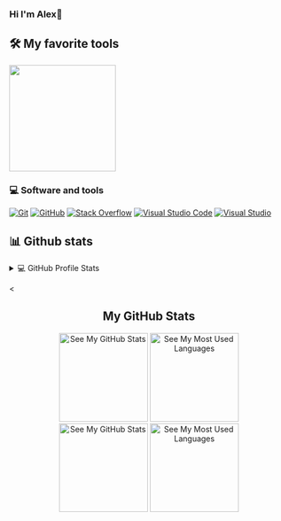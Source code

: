 ### Hi I'm Alex👋


## 🛠️ My favorite tools


<a href="https://github.com/OlegSitko">
<img src="https://camo.githubusercontent.com/c49d0d92c06533125240cb890a417ace943207e222eee53949fb1033dbb7e00e/68747470733a2f2f6769746875622d726561646d652d73746174732e76657263656c2e6170702f6170692f746f702d6c616e67732f3f757365726e616d653d616e647265753634333838266c616e67735f636f756e743d38266c61796f75743d636f6d70616374267468656d653d726561637426686964655f626f726465723d747275652662675f636f6c6f723d314632323245267469746c655f636f6c6f723d4638354437462669636f6e5f636f6c6f723d46384438363626686964653d4a7570797465722532304e6f7465626f6f6b" height="192px" style="max-width: 100%;"></a>
</p>

### 💻 Software and tools
<p>
    <a href="https://git-scm.com/"><img alt="Git" src="https://img.shields.io/badge/Git-F05033.svg?style=flat-square&logo=git&logoColor=white"></a>
    <a href="https://github.com/"><img alt="GitHub" src="https://img.shields.io/badge/GitHub-000001.svg?style=flat-square&logo=github&logoColor=white"></a>
    <a href="https://ru.stackoverflow.com/"><img alt="Stack Overflow" src="https://img.shields.io/badge/-Stack%20Overflow-FE7A16?style=flat-square&logo=stack-overflow&logoColor=white"></a>
    <a href="https://code.visualstudio.com/"><img alt="Visual Studio Code" src="https://img.shields.io/badge/Visual%20Studio%20Code-0078d7.svg?style=flat-square&logo=visual-studio-code&logoColor=white"></a>
    <a href="https://visualstudio.microsoft.com/"><img alt="Visual Studio" src="https://img.shields.io/badge/Visual%20Studio-8b00ff.svg?style=flat-square&logo=visual-studio&logoColor=white"></a>
 </p>
    

## 📊 Github stats

<!-- https://github.com/anuraghazra/github-readme-stats -->
<details> 
  <summary>💻 GitHub Profile Stats</summary>
  <br/>
    <a href="https://github.com/OlegSitko"><img alt="Andrey's Github Stats" src="https://denvercoder1-github-readme-stats.vercel.app/api/?username=OlegSitko&show_icons=true&count_private=true&theme=react&hide_border=true&bg_color=1F222E&title_color=F85D7F&icon_color=F8D866" height="192px"/></a>
 
  <br/>
</details>



<
<!-- GitHub stats -->
<h2 align="center">My GitHub Stats</h2>

<!-- DarkMode -->
<div align="center">
	<a href="https://github-readme-stats.vercel.app/api?custom_title=GitHub%20Stats&show_icons=true&hide_rank=false&count_private=true&disable_animations=true&username=fy5tew&cache_seconds=1800&locale=en&border_color=57a5fe&theme=github_dark#gh-dark-mode-only">
		<img
		src="https://github-readme-stats.vercel.app/api?custom_title=GitHub%20Stats&show_icons=true&hide_rank=false&count_private=true&disable_animations=true&username=OlegSitko&cache_seconds=1800&locale=en&border_color=57a5fe&theme=github_dark#gh-dark-mode-only"
		alt="See My GitHub Stats"
		height=160
	/></a>
	<a href="https://github-readme-stats.vercel.app/api/top-langs/?custom_title=Most%20Used%20Languages&layout=compact&langs_count=10&username=OlegSitko&cache_seconds=1800&locale=en&border_color=57a5fe&theme=github_dark#gh-dark-mode-only">
		<img
		src="https://github-readme-stats.vercel.app/api/top-langs/?custom_title=Most%20Used%20Languages&layout=compact&langs_count=10&username=OlegSitko&cache_seconds=1800&locale=en&border_color=57a5fe&theme=github_dark#gh-dark-mode-only"
		alt="See My Most Used Languages"
		height=160
	/></a>
</div>

<!-- LightMode -->
<div align="center">
	<a href="https://github-readme-stats.vercel.app/api?custom_title=GitHub%20Stats&show_icons=true&hide_rank=false&count_private=true&disable_animations=true&username=OlegSitko&cache_seconds=1800&locale=en&border_color=57a5fe&theme=github_light#gh-light-mode-only">
		<img
		src="https://github-readme-stats.vercel.app/api?custom_title=GitHub%20Stats&show_icons=true&hide_rank=false&count_private=true&disable_animations=true&username=OlegSitko&cache_seconds=1800&locale=en&border_color=57a5fe&theme=github_light#gh-light-mode-only"
		alt="See My GitHub Stats"
		height=160
	/></a>
	<a href="https://github-readme-stats.vercel.app/api/top-langs/?custom_title=Most%20Used%20Languages&layout=compact&langs_count=10&username=OlegSitko&cache_seconds=1800&locale=en&border_color=57a5fe&theme=github_light#gh-light-mode-only">
		<img
		src="https://github-readme-stats.vercel.app/api/top-langs/?custom_title=Most%20Used%20Languages&layout=compact&langs_count=10&username=OlegSitko&cache_seconds=1800&locale=en&border_color=57a5fe&theme=github_light#gh-light-mode-only"
		alt="See My Most Used Languages"
		height=160
	/></a>
</div>
